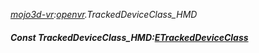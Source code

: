 _[mojo3d-vr](../../modules/mojo3d-vr/mojo3d-vr-module.md):[openvr](openvr:).TrackedDeviceClass\_HMD_
##### Const TrackedDeviceClass\_HMD:[ETrackedDeviceClass](../../modules/mojo3d-vr/openvr-etrackeddeviceclass.md)
